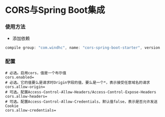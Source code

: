 # CORS与Spring Boot集成

### 使用方法
- 添加依赖

```groovy
compile group: "com.windhc", name: "cors-spring-boot-starter", version: "1.0.0"
```

### 配置
```
# 必选。启用cors，值是一个布尔值
cors.enabled=
# 必选。它的值要么是请求时Origin字段的值，要么是一个*，表示接受任意域名的请求
cors.allow-origin=
# 可选。配置Access-Control-Allow-Headers/Access-Control-Expose-Headers
cors.allow-headers=
# 可选。配置Access-Control-Allow-Credentials，默认值false，表示是否允许发送Cookie
cors.allow-credentials=
```
